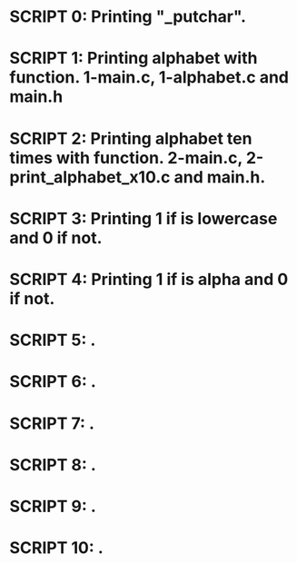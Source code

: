 # SCRIPT 0: Printing "_putchar".
# SCRIPT 1: Printing alphabet with function. 1-main.c, 1-alphabet.c and main.h
# SCRIPT 2: Printing alphabet ten times with function. 2-main.c, 2-print_alphabet_x10.c and main.h.
# SCRIPT 3: Printing 1 if is lowercase and 0 if not.
# SCRIPT 4: Printing 1 if is alpha and 0 if not.
# SCRIPT 5: .
# SCRIPT 6: .
# SCRIPT 7: .
# SCRIPT 8: .
# SCRIPT 9: .
# SCRIPT 10: . 

